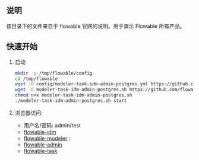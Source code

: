 ## 说明

该目录下的文件来自于 flowable 官网的说明。用于演示 Flowable 所有产品。


## 快速开始

1.  启动

    ```bash
    mkdir -p /tmp/flowable/config
    cd /tmp/flowable
    wget -O config/modeler-task-idm-admin-postgres.yml https://github.com/flowable/flowable-engine/blob/master/docker/config/modeler-task-idm-admin-postgres.yml?raw=true
    wget -O modeler-task-idm-admin-postgres.sh https://github.com/flowable/flowable-engine/blob/master/docker/modeler-task-idm-admin-postgres.sh?raw=true
    chmod u+x modeler-task-idm-admin-postgres.sh
    ./modeler-task-idm-admin-postgres.sh start
    ```
1. 浏览器访问:
    
    - 用户名/密码: admin/test
    - [flowable-idm](http://localhost:8080/flowable-idm/)   
    - [flowable-modeler](http://localhost:8888/flowable-modeler/) : 
    - [flowable-admin](http://localhost:9988/flowable-admin/)
    - [flowable-task](http://localhost:9999/flowable-task/)
